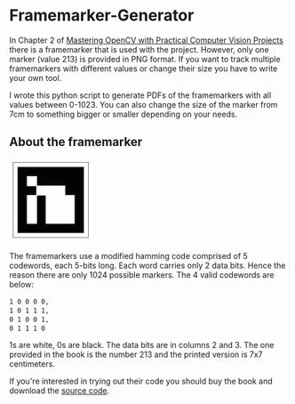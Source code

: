# Framemarker-Generator

In Chapter 2 of [Mastering OpenCV with Practical Computer Vision Projects][0] there is a framemarker that is used with the project. However, only one marker (value 213) is provided in PNG format. If you want to track multiple framemarkers with different values or change their size you have to write your own tool.

I wrote this python script to generate PDFs of the framemarkers with all values between 0-1023. You can also change the size of the marker from 7cm to something bigger or smaller depending on your needs. 

## About the framemarker

![Framemarker 213](marker_213.png?raw=true "Disco shoe")

The framemarkers use a modified hamming code comprised of 5 codewords, each 5-bits long. Each word carries only 2 data bits. Hence the reason there are only 1024 possible markers. The 4 valid codewords are below:

    1 0 0 0 0,
    1 0 1 1 1,
    0 1 0 0 1,
    0 1 1 1 0

1s are white, 0s are black. The data bits are in columns 2 and 3. The one provided in the book is the number 213 and the printed version is 7x7 centimeters.

If you're interested in trying out their code you should buy the book and download the [source code][1].

[0]: https://www.packtpub.com/application-development/mastering-opencv-practical-computer-vision-projects
[1]: https://github.com/MasteringOpenCV/code
